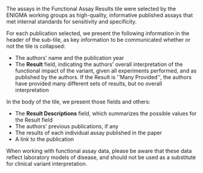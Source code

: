 
The assays in the Functional Assay Results tile were selected by the ENIGMA working groups as high-quality, informative published assays that met internal standards for sensitivity and specificity.

For each publication selected, we present the following information in the header of the sub-tile, as key information to be communicated whether or not the tile is collapsed:

* The authors' name and the publication year
* The **Result** field, indicating the authors' overall interpretation of the functional impact of the variant, given all experiments performed, and as published by the authors.  If the Result is ''Many Provided'', the authors have provided many different sets of results, but no overall interpretation

In the body of the tile, we present those fields and others:
* The **Result Descriptions** field, which summarizes the possible values for the Result field
* The authors' previous publications, if any
* The results of each individual assay published in the paper
* A link to the publication

When working with functional assay data, please be aware that these data reflect laboratory models of disease, and should not be used as a substitute for clinical variant interpretation.
